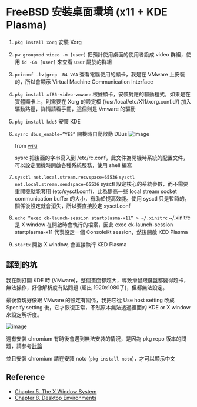 # FreeBSD 安裝桌面環境 (x11 + KDE Plasma)


1. `pkg install xorg` 安裝 Xorg
2. `pw groupmod video -m [user]` 把預計使用桌面的使用者設成 video 群組，使用 `id -Gn [user]` 來查看 user 屬於的群組
3. `pciconf -lv|grep -B4 VGA` 查看電腦使用的顯卡，我是在 VMware 上安裝的，所以會顯示 Virtual Machine Communication Interface
4. `pkg install xf86-video-vmware` 根據顯卡，安裝對應的驅動程式，如果是在實體顯卡上，則需要在 Xorg 的設定檔 (/usr/local/etc/X11/xorg.conf.d/) 加入驅動路徑，詳情請看手冊，這個則是 Vmware 的驅動
6. `pkg install kde5` 安裝 KDE
7. `sysrc dbus_enable=”YES”` 開機時自動啟動 DBus
    ![image](https://hackmd.io/_uploads/S1pSC-cFa.png)
    
    from [wiki](https://zh.wikipedia.org/zh-tw/D-Bus)
    
    sysrc 把後面的字串寫入到 /etc/rc.conf，此文件為開機時系統的配置文件，可以設定開機時開啟各種系統服務，使用 shell 編寫
7. `sysctl net.local.stream.recvspace=65536`
    `sysctl net.local.stream.sendspace=65536`
    sysctl 設定核心的系統參數，而不需要重開機就能套用 (etc/sysctl.conf)，此為提高一些 local stream socket communication buffer 的大小，有助於提高效能。使用 sysctl 只是暫時的，關係後設定就會消失，所以要直接設定 sysctl.conf
8. `echo “exec ck-launch-session startplasma-x11” > ~/.xinitrc`
~/.xinitrc 是 X window 在開啟時會執行的檔案，因此 exec ck-launch-session startplasma-x11 代表設定一個 ConsoleKt session，然後開啟 KED Plasma
9. `startx` 開啟 X window, 會直接執行 KED Plasma

## 踩到的坑
我在剛打開 KDE 時 (VMware)，整個畫面都超大，導致滑鼠跟鍵盤都變得超卡，無法操作，好像解析度有點問題 (超出 1920x1080了)，但都無法設定。

最後發現好像跟 VMware 的設定有關係，我把它從 Use host setting 改成 Specify setting 後，它才恢復正常，不然原本無法透過裡面的 KDE or X window 來設定解析度。

![image](https://hackmd.io/_uploads/BJ1vbGqY6.png)


還有安裝 chromium 有時後會遇到無法安裝的情況，是因為 pkg repo 版本的問題，請參考[討論](https://forums.freebsd.org/threads/chromium-disappeared-from-pkg-after-upgrade.87491/)

並且安裝 chromium 請在安裝 noto (`pkg install noto`)，才可以顯示中文


## Reference
* [Chapter 5. The X Window System](https://docs.freebsd.org/en/books/handbook/x11/)
* [Chapter 8. Desktop Environments](https://docs.freebsd.org/en/books/handbook/desktop/)
